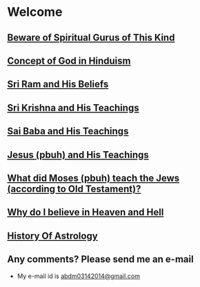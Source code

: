 # Welcome

## [Beware of Spiritual Gurus of This Kind](beware_of_spiritual_gurus_of_this_kind.md)
## [Concept of God in Hinduism](concept_of_god_in_hinduism.md)
## [Sri Ram and His Beliefs](sri_ram.md)
## [Sri Krishna and His Teachings](sri_krishna_and_his_teachings.md)
## [Sai Baba and His Teachings](sai_baba.md)
## [Jesus (pbuh) and His Teachings](jesus_pbuh_and_his_beliefs.md)
## [What did Moses (pbuh) teach the Jews (according to Old Testament)?](what_did_moses_pbuh_teach_the_jews_according_to_old_testament.md)
## [Why do I believe in Heaven and Hell](why_do_i_believe_in_heaven_and_hell.md)
## [History Of Astrology](history_of_astrology.md)

## Any comments? Please send me an e-mail
* My e-mail id is abdm03142014@gmail.com
